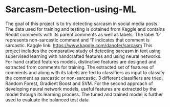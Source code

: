 # Sarcasm-Detection-using-ML
The goal of this project is to try detecting sarcasm in social media posts. The data used for training and testing is obtained from Kaggle and contains Reddit comments with its parent comments as well as labels.
The label ‘0’ represents non-sarcastic comment and ‘1’ indicates that comment is sarcastic. 
Kaggle link: https://www.kaggle.com/danofer/sarcasm
This project includes the comparative study of detecting sarcasm in text using supervised learning with handcrafted features and using neural networks.
For hand crafted features models, distinctive features are designed and extracted from comments for training. The extracted set of features of comments and along with its labels are fed to classifiers as input to classify the comment as sarcastic or non-sarcastic. 3 different classifiers are tried, Random Forest, Gradient Boost and SVM. For the second approach of developing neural network models, useful features are extracted by the model through its learning process. The tuned and trained model is further used to evaluate the balanced test data
